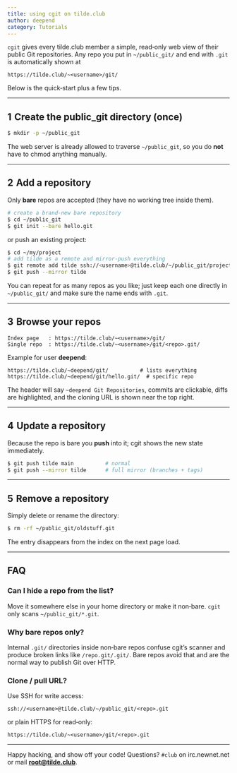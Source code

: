 ```yaml
---
title: using cgit on tilde.club
author: deepend
category: Tutorials
---
```


`cgit` gives every tilde.club member a simple, read‑only web view of their public Git repositories.
Any repo you put in `~/public_git/` and end with `.git` is automatically shown at

```
https://tilde.club/~<username>/git/
```

Below is the quick‑start plus a few tips.

---

## 1  Create the **public\_git** directory (once)

```bash
$ mkdir -p ~/public_git
```

The web server is already allowed to traverse `~/public_git`, so you do **not** have to chmod anything manually.

---

## 2  Add a repository

Only **bare** repos are accepted (they have no working tree inside them).

```bash
# create a brand‑new bare repository
$ cd ~/public_git
$ git init --bare hello.git
```

or push an existing project:

```bash
$ cd ~/my/project
# add tilde as a remote and mirror‑push everything
$ git remote add tilde ssh://<username>@tilde.club/~/public_git/project.git
$ git push --mirror tilde
```

You can repeat for as many repos as you like; just keep each one directly in
`~/public_git/` and make sure the name ends with `.git`.

---

## 3  Browse your repos

```
Index page   : https://tilde.club/~<username>/git/
Single repo  : https://tilde.club/~<username>/git/<repo>.git/
```

Example for user **deepend**:

```
https://tilde.club/~deepend/git/          # lists everything
https://tilde.club/~deepend/git/hello.git/  # specific repo
```

The header will say `~deepend Git Repositories`, commits are clickable, diffs
are highlighted, and the cloning URL is shown near the top right.

---

## 4  Update a repository

Because the repo is bare you **push** into it; cgit shows the new state
immediately.

```bash
$ git push tilde main          # normal
$ git push --mirror tilde      # full mirror (branches + tags)
```

---

## 5  Remove a repository

Simply delete or rename the directory:

```bash
$ rm -rf ~/public_git/oldstuff.git
```

The entry disappears from the index on the next page load.

---

## FAQ

### Can I hide a repo from the list?

Move it somewhere else in your home directory or make it non‑bare.
`cgit` only scans `~/public_git/*.git`.

### Why bare repos only?

Internal `.git/` directories inside non‑bare repos confuse cgit’s scanner and
produce broken links like `/repo.git/.git/`.
Bare repos avoid that and are the normal way to publish Git over HTTP.

### Clone / pull URL?

Use SSH for write access:

```
ssh://<username>@tilde.club/~/public_git/<repo>.git
```

or plain HTTPS for read‑only:

```
https://tilde.club/~<username>/git/<repo>.git
```

---

Happy hacking, and show off your code!
Questions? `#club` on irc.newnet.net or mail **[root@tilde.club](mailto:root@tilde.club)**.
